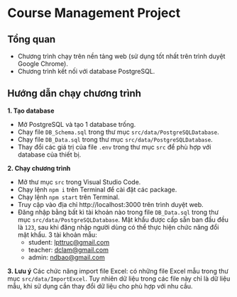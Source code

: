 
# Course Management Project

## Tổng quan
- Chương trình chạy trên nền tảng web (sử dụng tốt nhất trên trình duyệt Google Chrome).
- Chương trình kết nối với database PostgreSQL.

## Hướng dẫn chạy chương trình
**1. Tạo database**
- Mở PostgreSQL và tạo 1 database trống.
- Chạy file `DB_Schema.sql` trong thư mục `src/data/PostgreSQLDatabase`.
- Chạy file `DB_Data.sql` trong thư mục `src/data/PostgreSQLDatabase`.
- Thay đổi các giá trị của file `.env` trong thư mục `src` để phù hợp với database của thiết bị.

**2. Chạy chương trình** 
- Mở thư mục `src` trong Visual Studio Code.
- Chạy lệnh `npm i` trên Terminal để cài đặt các package.
- Chạy lệnh `npm start` trên Terminal.
- Truy cập vào địa chỉ http://localhost:3000 trên trình duyệt web.
- Đăng nhập bằng bất kì tài khoản nào trong file `DB_Data.sql` trong thư mục `src/data/PostgreSQLDatabase`. Mật khẩu được cấp sẵn ban đầu đều là `123`, sau khi đăng nhập người dùng có thể thực hiện chức năng đổi mật khẩu. 3 tài khoản mẫu:
	- student: lpttruc@gmail.com
	- teacher: dclam@gmail.com
	- admin: ndbao@gmail.com

**3. Lưu ý** 
Các chức năng import file Excel: có những file Excel mẫu trong thư mục `src/data/ImportExcel`. Tuy nhiên dữ liệu trong các file này chỉ là dữ liệu mẫu, khi sử dụng cần thay đổi dữ liệu cho phù hợp với nhu cầu.
